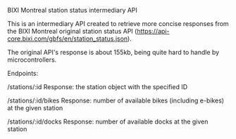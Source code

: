 BIXI Montreal station status intermediary API

This is an intermediary API created to retrieve more concise responses from the BIXI Montreal original station status API (https://api-core.bixi.com/gbfs/en/station_status.json).

The original API's response is about 155kb, being quite hard to handle by microcontrollers.

Endpoints:

/stations/:id
Response: the station object with the specified ID

/stations/:id/bikes
Response: number of available bikes (including e-bikes) at the given station

/stations/:id/docks
Response: number of available docks at the given station
